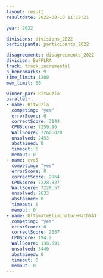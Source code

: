 ```yaml
---
layout: result
resultdate: 2022-08-10 11:18:21

year: 2022

divisions: divisions_2022
participants: participants_2022

disagreements: disagreements_2022
division: BVFPLRA
track: track_incremental
n_benchmarks: 9
time_limit: 1200
mem_limit: 60

winner_par: Bitwuzla
parallel:
- name: Bitwuzla
  competing: "yes"
  errorScore: 0
  correctScore: 3144
  CPUScore: 7259.96
  WallScore: 7260.028
  unsolved: 2453
  abstained: 0
  timeout: 6
  memout: 0
- name: cvc5
  competing: "yes"
  errorScore: 0
  correctScore: 2964
  CPUScore: 7228.827
  WallScore: 7228.57
  unsolved: 2633
  abstained: 0
  timeout: 6
  memout: 0
- name: UltimateEliminator+MathSAT
  competing: "yes"
  errorScore: 0
  correctScore: 2157
  CPUScore: 194.2
  WallScore: 138.591
  unsolved: 3440
  abstained: 0
  timeout: 0
  memout: 0
---
```

